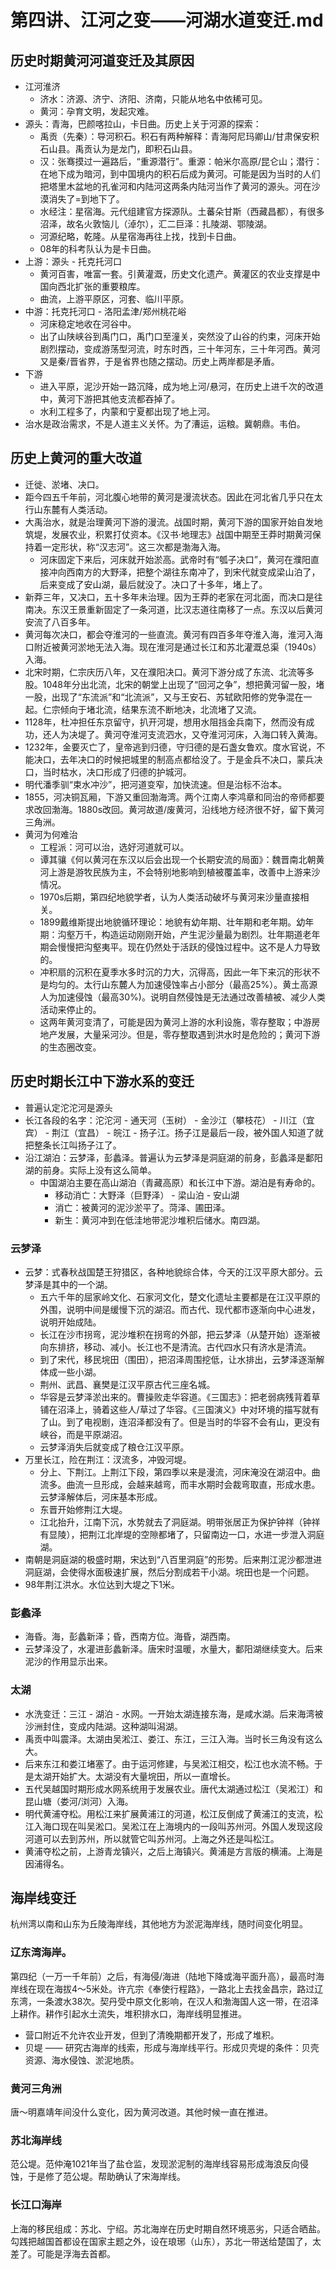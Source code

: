 # 第四讲、江河之变——河湖水道变迁.md
## 历史时期黄河河道变迁及其原因
- 江河淮济
    - 济水：济源、济宁、济阳、济南，只能从地名中依稀可见。
    - 黄河：孕育文明，发起灾难。
- 源头：青海，巴颜喀拉山，卡日曲。历史上关于河源的探索：
    - 禹贡（先秦）：导河积石。积石有两种解释：青海阿尼玛卿山/甘肃保安积石山县。禹贡认为是龙门，即积石山县。
    - 汉：张骞摸过一遍路后，“重源潜行”。重源：帕米尔高原/昆仑山；潜行：在地下成为暗河，到中国境内的积石后成为黄河。可能是因为当时的人们把塔里木盆地的孔雀河和内陆河这两条内陆河当作了黄河的源头。河在沙漠消失了=到地下了。
    - 水经注：星宿海。元代组建官方探源队。土蕃朵甘斯（西藏昌都），有很多沼泽，故名火敦恼儿（淖尔），汇二巨泽：扎陵湖、鄂陵湖。
    - 河源纪略，乾隆。从星宿海再往上找，找到卡日曲。
    - 08年的科考队认为是卡日曲。
- 上游：源头 - 托克托河口
    - 黄河百害，唯富一套。引黄灌溉，历史文化遗产。黄灌区的农业支撑是中国向西北扩张的重要粮库。
    - 曲流，上游平原区，河套、临川平原。
- 中游：托克托河口 - 洛阳孟津/郑州桃花峪
    - 河床稳定地收在河谷中。
    - 出了山陕峡谷到禹门口，禹门口至潼关，突然没了山谷的约束，河床开始剧烈摆动，变成游荡型河流，时东时西，三十年河东，三十年河西。黄河又是秦/晋省界，于是省界也随之摆动。历史上两岸都是矛盾。
- 下游
    - 进入平原，泥沙开始一路沉降，成为地上河/悬河，在历史上进千次的改道中，黄河下游把其他支流都吞掉了。
    - 水利工程多了，内蒙和宁夏都出现了地上河。
- 治水是政治需求，不是人道主义关怀。为了漕运，运粮。冀朝鼎。韦伯。
## 历史上黄河的重大改道
- 迁徙、淤堵、决口。
- 距今四五千年前，河北腹心地带的黄河是漫流状态。因此在河北省几乎只在太行山东麓有人类活动。
- 大禹治水，就是治理黄河下游的漫流。战国时期，黄河下游的国家开始自发地筑堤，发展农业，积累打仗资本。《汉书·地理志》战国中期至王莽时期黄河保持着一定形状，称“汉志河”。这三次都是渤海入海。
    - 河床固定下来后，河床就开始淤高。武帝时有“瓠子决口”，黄河在濮阳直接冲向西南方的大野泽，把整个湖往东南冲了，到宋代就变成梁山泊了，后来变成了安山湖，最后就没了。决口了十多年，堵上了。
- 新莽三年，又决口，五十多年未治理。因为王莽的老家在河北面，而决口是往南决。东汉王景重新固定了一条河道，比汉志道往南移了一点。东汉以后黄河安流了八百多年。
- 黄河每次决口，都会夺淮河的一些直流。黄河有四百多年夺淮入海，淮河入海口附近被黄河淤地无法入海。现在淮河是通过长江和苏北灌溉总渠（1940s）入海。
- 北宋时期，仁宗庆历八年，又在濮阳决口。黄河下游分成了东流、北流等多股。1048年分出北流，北宋的朝堂上出现了“回河之争”，想把黄河留一股，堵一股，出现了“东流派”和“北流派”，又与王安石、苏轼欧阳修的党争混在一起。仁宗倾向于堵北流，结果东流不断地决，北流堵了又流。
- 1128年，杜冲担任东京留守，扒开河堤，想用水阻挡金兵南下，然而没有成功，还人为决堤了。黄河夺淮河支流泗水，又夺淮河河床，入海口转入黄海。
- 1232年，金要灭亡了，皇帝逃到归德，守归德的是石盏女鲁欢。度水官说，不能决口，去年决口的时候把城里的制高点都给没了。于是金兵不决口，蒙兵决口，当时枯水，决口形成了归德的护城河。
- 明代潘季驯“束水冲沙”，把河道变窄，加快流速。但是治标不治本。
- 1855，河决铜瓦厢，下游又重回渤海湾。两个江南人李鸿章和同治的帝师都要求改回渤海。1880s改回。黄河故道/废黄河，沿线地方经济很不好，留下黄河三角洲。
- 黄河为何难治
    - 工程派：河可以治，选好河道就可以。
    - 谭其骧《何以黄河在东汉以后会出现一个长期安流的局面》：魏晋南北朝黄河上游是游牧民族为主，不会特别地影响到植被覆盖率，改善中上游来沙情况。
    - 1970s后期，第四纪地貌学者，认为人类活动破坏与黄河来沙量直接相关。
    - 1899戴维斯提出地貌循环理论：地貌有幼年期、壮年期和老年期。幼年期：沟壑万千，构造运动刚刚开始，产生泥沙量最为剧烈。壮年期道老年期会慢慢把沟壑夷平。现在仍然处于活跃的侵蚀过程中。这不是人力导致的。
    - 冲积扇的沉积在夏季水多时沉的力大，沉得高，因此一年下来沉的形状不是均匀的。太行山东麓人为加速侵蚀率占小部分（最高25%）。黄土高源人为加速侵蚀（最高30%)。说明自然侵蚀是无法通过改善植被、减少人类活动来停止的。
    - 这两年黄河变清了，可能是因为黄河上游的水利设施，零存整取；中游房地产发展，大量采河沙。但是，零存整取遇到洪水时是危险的；黄河下游的生态圈改变。
## 历史时期长江中下游水系的变迁
- 普遍认定沱沱河是源头
- 长江各段的名字：沱沱河 - 通天河（玉树） - 金沙江（攀枝花） - 川江（宜宾） - 荆江（宜昌） - 皖江 - 扬子江。扬子江是最后一段，被外国人知道了就把整条长江叫扬子江了。
- 沿江湖泊：云梦泽，彭蠡泽。普遍认为云梦泽是洞庭湖的前身，彭蠡泽是鄱阳湖的前身。实际上没有这么简单。
    - 中国湖泊主要在高山湖泊（青藏高原）和长江中下游。湖泊是有寿命的。
        - 移动消亡：大野泽（巨野泽） - 梁山泊 - 安山湖
        - 消亡：被黄河的泥沙淤平了。菏泽、圃田泽。
        - 新生：黄河冲到在低洼地带泥沙堆积后储水。南四湖。
### 云梦泽
- 云梦：式春秋战国楚王狩猎区，各种地貌综合体，今天的江汉平原大部分。云梦泽是其中的一个湖。
    - 五六千年的屈家岭文化、石家河文化，楚文化遗址主要都是在江汉平原的外围，说明中间是缓慢下沉的湖沼。而古代、现代都市逐渐向中心进发，说明开始成陆。
    - 长江在沙市拐弯，泥沙堆积在拐弯的外部，把云梦泽（从楚开始）逐渐被向东排挤，移动、减小。长江也不是清流。古代四水只有济水是清流。
    - 到了宋代，移民垸田（围田），把沼泽周围挖低，让水排出，云梦泽逐渐解体成一些小湖。
    - 荆州、武昌、襄樊是江汉平原古代三座名城。
    - 华容是云梦泽淤出来的。曹操败走华容道。《三国志》：把老弱病残背着草铺在沼泽上，骑着这些人/草过了华容。《三国演义》中对环境的描写就有了山。到了电视剧，连沼泽都没有了。但是当时的华容不会有山，更没有峡谷，而是平原湖沼。
    - 云梦泽消失后就变成了粮仓江汉平原。
- 万里长江，险在荆江：汊流多，冲毁河堤。
    - 分上、下荆江。上荆江下段，第四季以来是漫流，河床淹没在湖沼中。曲流多。曲流一旦形成，会越来越弯，而丰水期时会裁弯取直，形成水患。云梦泽解体后，河床基本形成。
    - 东晋开始修荆江大堤。
    - 江北抬升，江南下沉，水势就去了洞庭湖。明带张居正为保护钟祥（钟祥有显陵），把荆江北岸堤的空隙都堵了，只留南边一口，水进一步泄入洞庭湖。
- 南朝是洞庭湖的极盛时期，宋达到“八百里洞庭”的形势。后来荆江泥沙都泄进洞庭湖，会使得水面极速扩展，然后分割成若干小湖。垸田也是一个问题。
- 98年荆江洪水。水位达到大堤之下1米。
### 彭蠡泽
- 海昏。海，彭蠡新泽；昏，西南方位。海昏，湖西南。
- 云梦泽没了，水灌进彭蠡新泽。唐宋时温暖，水量大，鄱阳湖继续变大。后来泥沙的作用显示出来。
### 太湖
- 水洗变迁：三江 - 湖泊 - 水网。一开始太湖连接东海，是咸水湖。后来海湾被沙洲封住，变成内陆湖。这种湖叫潟湖。
- 禹贡中叫震泽。太湖由吴淞江、娄江、东江，三江入海。当时长三角没有这么大。
- 后来东江和娄江堵塞了。由于运河修建，与吴淞江相交，松江也水流不畅。于是太湖开始扩大。太湖没有大量垸田，所以一直增长。
- 五代吴越国时期形成水网系统用于发展农业。唐代太湖通过松江（吴淞江）和昆山塘（娄河/浏河）入海。
- 明代黄浦夺松。用松江来扩展黄浦江的河道，松江反倒成了黄浦江的支流，松江入海口现在叫吴淞口。吴淞江在上海境内的一段叫苏州河。外国人发现这段河道可以去到苏州，所以就管它叫苏州河。上海之外还是叫松江。
- 黄浦夺松之前，上游青龙镇兴，之后上海镇兴。黄浦是方言版的横浦。上海是因浦得名。
## 海岸线变迁
杭州湾以南和山东为丘陵海岸线，其他地方为淤泥海岸线，随时间变化明显。
### 辽东湾海岸。
第四纪（一万一千年前）之后，有海侵/海进（陆地下降或海平面升高），最高时海岸线在现在海拔4～5米处。许亢宗《奉使行程路》，一路北上去找金昌宗，路过辽东湾，一条渡水38次。契丹受中原文化影响，在汉人和渤海国人这一带，在沼泽上耕作。耕作引起水土流失，堆积排水口，海岸线明显推进。
- 营口附近不允许农业开发，但到了清晚期都开发了，形成了堆积。
- 贝堤 —— 研究古海岸的线索，形成与海岸线平行。形成贝壳堤的条件：贝壳资源、海水侵蚀、淤泥地质。
### 黄河三角洲 
唐～明嘉靖年间没什么变化，因为黄河改道。其他时候一直在推进。
### 苏北海岸线
范公堤。范仲淹1021年当了盐仓监，发现淤泥制的海岸线容易形成海浪反向侵蚀，于是修了范公堤。帮助确认了宋海岸线。
### 长江口海岸
上海的移民组成：苏北、宁绍。苏北海岸在历史时期自然环境恶劣，只适合晒盐。勾践把越国首都设在国家主题之外，设在琅琊（山东），苏北一带送给楚国了，太差了。可能是浮海去首都。